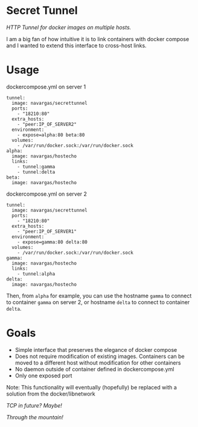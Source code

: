 # Secret Tunnel
*HTTP Tunnel for docker images on multiple hosts.*

I am a big fan of how intuitive it is to link containers with docker
compose and I wanted to extend this interface to cross-host links.

# Usage
dockercompose.yml on server 1
```
tunnel:
  image: navargas/secrettunnel
  ports:
    - "18210:80"
  extra_hosts:
    - "peer:IP_OF_SERVER2"
  environment:
    - expose=alpha:80 beta:80
  volumes:
    - /var/run/docker.sock:/var/run/docker.sock
alpha:
  image: navargas/hostecho
  links:
    - tunnel:gamma
    - tunnel:delta
beta:
  image: navargas/hostecho
```

dockercompose.yml on server 2
```
tunnel:
  image: navargas/secrettunnel
  ports:
    - "18210:80"
  extra_hosts:
    - "peer:IP_OF_SERVER1"
  environment:
    - expose=gamma:80 delta:80
  volumes:
    - /var/run/docker.sock:/var/run/docker.sock
gamma:
  image: navargas/hostecho
  links:
    - tunnel:alpha
delta:
  image: navargas/hostecho
```

Then, from ```alpha``` for example, you can use the hostname ```gamma``` to connect to container ```gamma``` on server 2, or hostname ```delta``` to connect to container ```delta```.

# Goals
* Simple interface that preserves the elegance of docker compose
* Does not require modification of existing images. Containers can
be moved to a different host without modification for other containers
* No daemon outside of container defined in dockercompose.yml
* Only one exposed port

Note: This functionality will eventually (hopefully) be replaced with a
solution from the docker/libnetwork

*TCP in future? Maybe!*

*Through the mountain!*
